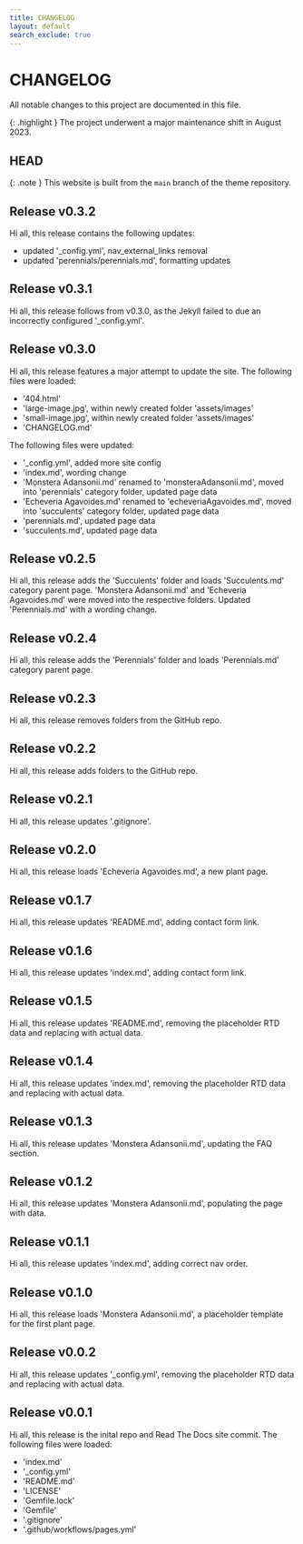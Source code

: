 ```yaml
---
title: CHANGELOG
layout: default
search_exclude: true
---
```


# CHANGELOG

All notable changes to this project are documented in this file.

{: .highlight }
The project underwent a major maintenance shift in August 2023.

## HEAD

{: .note }
This website is built from the `main` branch of the theme repository.

## Release v0.3.2

Hi all, this release contains the following updates:
- updated '_config.yml', nav_external_links removal
- updated 'perennials/perennials.md', formatting updates

## Release v0.3.1

Hi all, this release follows from v0.3.0, as the Jekyll failed to due an incorrectly configured '_config.yml'.

## Release v0.3.0

Hi all, this release features a major attempt to update the site.
The following files were loaded:
- '404.html'
- 'large-image.jpg', within newly created folder 'assets/images'
- 'small-image.jpg', within newly created folder 'assets/images'
- 'CHANGELOG.md'

The following files were updated:
- '_config.yml', added more site config
- 'index.md', wording change
- 'Monstera Adansonii.md' renamed to 'monsteraAdansonii.md', moved into 'perennials' category folder, updated page data
- 'Echeveria Agavoides.md' renamed to 'echeveriaAgavoides.md', moved into 'succulents' category folder, updated page data
- 'perennials.md', updated page data
- 'succulents.md', updated page data

## Release v0.2.5

Hi all, this release adds the 'Succulents' folder and loads 'Succulents.md' category parent page.
'Monstera Adansonii.md' and 'Echeveria Agavoides.md' were moved into the respective folders.
Updated 'Perennials.md' with a wording change.

## Release v0.2.4

Hi all, this release adds the 'Perennials' folder and loads 'Perennials.md' category parent page.

## Release v0.2.3

Hi all, this release removes folders from the GitHub repo.

## Release v0.2.2

Hi all, this release adds folders to the GitHub repo.

## Release v0.2.1

Hi all, this release updates '.gitignore'.

## Release v0.2.0

Hi all, this release loads 'Echeveria Agavoides.md', a new plant page.

## Release v0.1.7

Hi all, this release updates 'README.md', adding contact form link.

## Release v0.1.6

Hi all, this release updates 'index.md', adding contact form link.

## Release v0.1.5

Hi all, this release updates 'README.md', removing the placeholder RTD data and replacing with actual data.

## Release v0.1.4

Hi all, this release updates 'index.md', removing the placeholder RTD data and replacing with actual data.

## Release v0.1.3

Hi all, this release updates 'Monstera Adansonii.md', updating the FAQ section.

## Release v0.1.2

Hi all, this release updates 'Monstera Adansonii.md', populating the page with data.

## Release v0.1.1

Hi all, this release updates 'index.md', adding correct nav order.

## Release v0.1.0

Hi all, this release loads 'Monstera Adansonii.md', a placeholder template for the first plant page.

## Release v0.0.2

Hi all, this release updates '_config.yml', removing the placeholder RTD data and replacing with actual data.

## Release v0.0.1

Hi all, this release is the inital repo and Read The Docs site commit.
The following files were loaded:
- 'index.md'
- '_config.yml'
- 'README.md'
- 'LICENSE'
- 'Gemfile.lock'
- 'Gemfile'
- '.gitignore'
- '.github/workflows/pages.yml'
